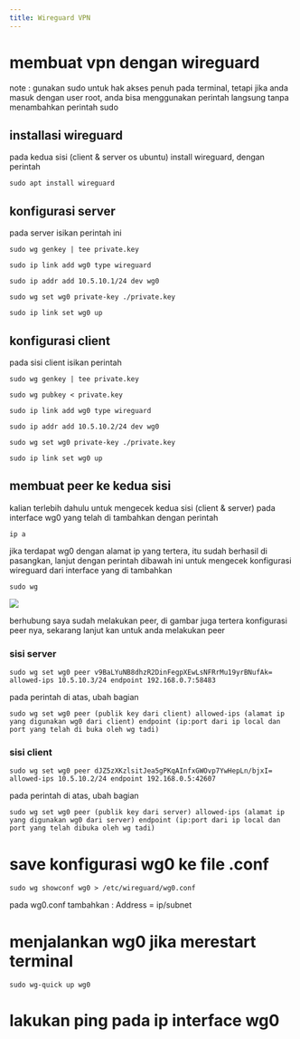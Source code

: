 ```yaml
---
title: Wireguard VPN
---
```



# **membuat vpn dengan wireguard**

note : gunakan sudo untuk hak akses penuh pada terminal, tetapi jika anda masuk dengan user root, anda bisa menggunakan perintah langsung tanpa menambahkan perintah sudo

## **installasi wireguard**

pada kedua sisi (client & server os ubuntu) install wireguard, dengan perintah

```
sudo apt install wireguard
```

## **konfigurasi server**

pada server isikan perintah ini

```
sudo wg genkey | tee private.key
```

```
sudo ip link add wg0 type wireguard
```

```
sudo ip addr add 10.5.10.1/24 dev wg0
```

```
sudo wg set wg0 private-key ./private.key
```

```
sudo ip link set wg0 up
```

## **konfigurasi client**

pada sisi client isikan perintah

```
sudo wg genkey | tee private.key
```

```
sudo wg pubkey < private.key
```

```
sudo ip link add wg0 type wireguard
```

```
sudo ip addr add 10.5.10.2/24 dev wg0
```

```
sudo wg set wg0 private-key ./private.key
```

```
sudo ip link set wg0 up
```

## **membuat peer ke kedua sisi**

kalian terlebih dahulu untuk mengecek kedua sisi (client & server) pada interface wg0 yang telah di tambahkan dengan perintah

```
ip a
```

jika terdapat wg0 dengan alamat ip yang tertera, itu sudah berhasil di pasangkan, lanjut dengan perintah dibawah ini untuk mengecek konfigurasi wireguard dari interface yang di tambahkan

```
sudo wg
```

![](/img/Screenshot_20241225_104820.png)

berhubung saya sudah melakukan peer, di gambar juga tertera konfigurasi peer nya, sekarang lanjut kan untuk anda melakukan peer

### sisi server

```
sudo wg set wg0 peer v9BaLYuNB8dhzR2DinFegpXEwLsNFRrMu19yrBNufAk= allowed-ips 10.5.10.3/24 endpoint 192.168.0.7:58483
```

pada perintah di atas, ubah bagian

```
sudo wg set wg0 peer (publik key dari client) allowed-ips (alamat ip yang digunakan wg0 dari client) endpoint (ip:port dari ip local dan port yang telah di buka oleh wg tadi)
```

### sisi client

```
sudo wg set wg0 peer dJZ5zXKzlsitJea5gPKqAInfxGWOvp7YwHepLn/bjxI= allowed-ips 10.5.10.2/24 endpoint 192.168.0.5:42607
```

pada perintah di atas, ubah bagian

```
sudo wg set wg0 peer (publik key dari server) allowed-ips (alamat ip yang digunakan wg0 dari server) endpoint (ip:port dari ip local dan port yang telah dibuka oleh wg tadi)
```

# save konfigurasi wg0 ke file .conf

```
sudo wg showconf wg0 > /etc/wireguard/wg0.conf
```
pada wg0.conf tambahkan : Address = ip/subnet

# menjalankan wg0 jika merestart terminal

```
sudo wg-quick up wg0
```


# lakukan ping pada ip interface wg0
